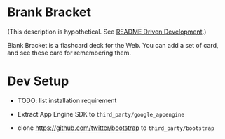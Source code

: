

Brank Bracket
======================================

(This description is hypothetical. See [README Driven Development](http://tom.preston-werner.com/2010/08/23/readme-driven-development.html).)

Blank Bracket is a flashcard deck for the Web.
You can add a set of card, and see these card for remembering them.



Dev Setup
=====================

 * TODO: list installation requirement

 * Extract App Engine SDK to `third_party/google_appengine`
 * clone https://github.com/twitter/bootstrap to `third_party/bootstrap`
 